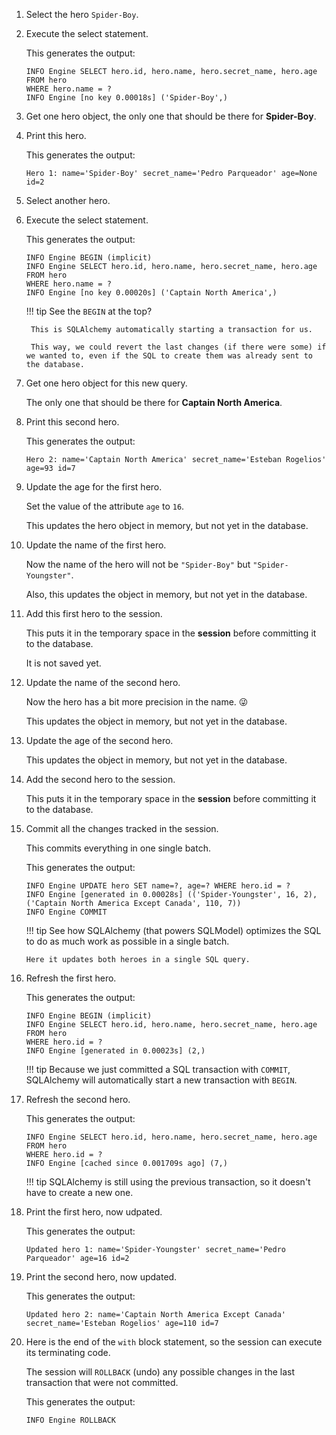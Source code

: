 1. Select the hero `Spider-Boy`.

2. Execute the select statement.

    This generates the output:

    ```
    INFO Engine SELECT hero.id, hero.name, hero.secret_name, hero.age 
    FROM hero 
    WHERE hero.name = ?
    INFO Engine [no key 0.00018s] ('Spider-Boy',)
    ```

3. Get one hero object, the only one that should be there for **Spider-Boy**.

4. Print this hero.

    This generates the output:

    ```
    Hero 1: name='Spider-Boy' secret_name='Pedro Parqueador' age=None id=2
    ```

5. Select another hero.

6. Execute the select statement.

    This generates the output:

    ```
    INFO Engine BEGIN (implicit)
    INFO Engine SELECT hero.id, hero.name, hero.secret_name, hero.age 
    FROM hero 
    WHERE hero.name = ?
    INFO Engine [no key 0.00020s] ('Captain North America',)
    ```

    !!! tip
        See the `BEGIN` at the top?

        This is SQLAlchemy automatically starting a transaction for us.

        This way, we could revert the last changes (if there were some) if we wanted to, even if the SQL to create them was already sent to the database.

7. Get one hero object for this new query.

    The only one that should be there for **Captain North America**.

8. Print this second hero.

    This generates the output:

    ```
    Hero 2: name='Captain North America' secret_name='Esteban Rogelios' age=93 id=7
    ```

9. Update the age for the first hero.

    Set the value of the attribute `age` to `16`.

    This updates the hero object in memory, but not yet in the database.

10. Update the name of the first hero.

    Now the name of the hero will not be `"Spider-Boy"` but `"Spider-Youngster"`.

    Also, this updates the object in memory, but not yet in the database.

11. Add this first hero to the session.

    This puts it in the temporary space in the **session** before committing it to the database.

    It is not saved yet.

12. Update the name of the second hero.

    Now the hero has a bit more precision in the name. 😜

    This updates the object in memory, but not yet in the database.

13. Update the age of the second hero.

    This updates the object in memory, but not yet in the database.

14. Add the second hero to the session.

    This puts it in the temporary space in the **session** before committing it to the database.

15. Commit all the changes tracked in the session.

    This commits everything in one single batch.

    This generates the output:

    ```
    INFO Engine UPDATE hero SET name=?, age=? WHERE hero.id = ?
    INFO Engine [generated in 0.00028s] (('Spider-Youngster', 16, 2), ('Captain North America Except Canada', 110, 7))
    INFO Engine COMMIT
    ```

    !!! tip
        See how SQLAlchemy (that powers SQLModel) optimizes the SQL to do as much work as possible in a single batch.

        Here it updates both heroes in a single SQL query.

16. Refresh the first hero.

    This generates the output:

    ```
    INFO Engine BEGIN (implicit)
    INFO Engine SELECT hero.id, hero.name, hero.secret_name, hero.age 
    FROM hero 
    WHERE hero.id = ?
    INFO Engine [generated in 0.00023s] (2,)
    ```

    !!! tip
        Because we just committed a SQL transaction with `COMMIT`, SQLAlchemy will automatically start a new transaction with `BEGIN`.

17. Refresh the second hero.

    This generates the output:

    ```
    INFO Engine SELECT hero.id, hero.name, hero.secret_name, hero.age 
    FROM hero 
    WHERE hero.id = ?
    INFO Engine [cached since 0.001709s ago] (7,)
    ```

    !!! tip
        SQLAlchemy is still using the previous transaction, so it doesn't have to create a new one.

18. Print the first hero, now udpated.

    This generates the output:

    ```
    Updated hero 1: name='Spider-Youngster' secret_name='Pedro Parqueador' age=16 id=2
    ```

19. Print the second hero, now updated.

    This generates the output:

    ```
    Updated hero 2: name='Captain North America Except Canada' secret_name='Esteban Rogelios' age=110 id=7
    ```

20. Here is the end of the `with` block statement, so the session can execute its terminating code.

    The session will `ROLLBACK` (undo) any possible changes in the last transaction that were not committed.

    This generates the output:

    ```
    INFO Engine ROLLBACK
    ```
